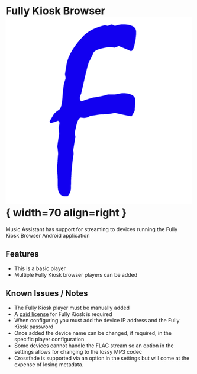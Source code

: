 # Fully Kiosk Browser ![Preview image](../assets/icons/fully-kiosk.png){ width=70 align=right }

Music Assistant has support for streaming to devices running the Fully Kiosk Browser Android application

## Features

- This is a basic player
- Multiple Fully Kiosk browser players can be added
  
## Known Issues / Notes

- The Fully Kiosk player must be manually added
- A [paid license](https://www.fully-kiosk.com/#pricing) for Fully Kiosk is required
- When configuring you must add the device IP address and the Fully Kiosk password
- Once added the device name can be changed, if required, in the specific player configuration
- Some devices cannot handle the FLAC stream so an option in the settings allows for changing to the lossy MP3 codec
- Crossfade is supported via an option in the settings but will come at the expense of losing metadata.
